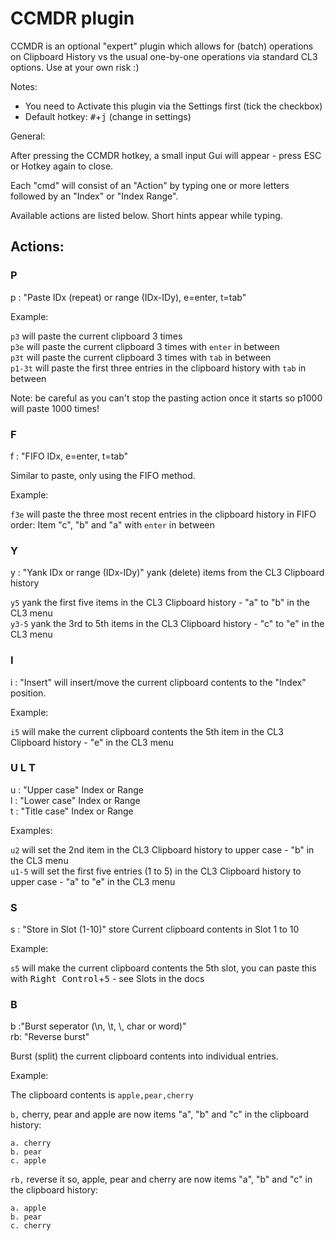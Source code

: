 ﻿# CCMDR plugin

CCMDR is an optional "expert" plugin which allows for (batch) operations on Clipboard History vs the usual one-by-one operations via standard CL3 options. Use at your own risk :)

Notes:

- You need to Activate this plugin via the Settings first (tick the checkbox)
- Default hotkey: <kbd>#</kbd>+<kbd>j</kbd> (change in settings)

General:

After pressing the CCMDR hotkey, a small input Gui will appear - press ESC or Hotkey again to close.  

Each "cmd" will consist of an "Action" by typing one or more letters followed by an "Index" or "Index Range".

Available actions are listed below. Short hints appear while typing.

## Actions:

### P

p : "Paste IDx (repeat) or range (IDx-IDy), e=enter, t=tab"

Example:

`p3` will paste the current clipboard 3 times  
`p3e` will paste the current clipboard 3 times with `enter` in between  
`p3t` will paste the current clipboard 3 times with `tab` in between  
`p1-3t` will paste the first three entries in the clipboard history with `tab` in between

Note: be careful as you can't stop the pasting action once it starts so p1000 will paste 1000 times!

### F

f : "FIFO IDx, e=enter, t=tab"

Similar to paste, only using the FIFO method.

Example:

`f3e` will paste the three most recent entries in the clipboard history in FIFO order: Item "c", "b" and "a" with `enter` in between

### Y

y : "Yank IDx or range (IDx-IDy)" yank (delete) items from the CL3 Clipboard history

`y5`   yank the first five items in the CL3 Clipboard history - "a" to "b" in the CL3 menu  
`y3-5` yank the 3rd to 5th items in the CL3 Clipboard history - "c" to "e" in the CL3 menu

### I

i : "Insert" will insert/move the current clipboard contents to the "Index" position.

Example:

`i5` will make the current clipboard contents the 5th item in the CL3 Clipboard history - "e" in the CL3 menu

### U L T

u : "Upper case" Index or Range  
l : "Lower case" Index or Range  
t : "Title case" Index or Range

Examples:

`u2`   will set the 2nd item in the CL3 Clipboard history to upper case - "b" in the CL3 menu  
`u1-5` will set the first five entries (1 to 5) in the CL3 Clipboard history to upper case - "a" to "e" in the CL3 menu

### S

s : "Store in Slot (1-10)" store Current clipboard contents in Slot 1 to 10

Example:

`s5` will make the current clipboard contents the 5th slot, you can paste this with <kbd>Right Control</kbd>+<kbd>5</kbd> - see Slots in the docs

### B

b :"Burst seperator (\n, \t, \\, char or word)"  
rb: "Reverse burst"

Burst (split) the current clipboard contents into individual entries.

Example:

The clipboard contents is `apple,pear,cherry`

`b,` cherry, pear and apple are now items "a", "b" and "c" in the clipboard history:

```
a. cherry
b. pear
c. apple
```

`rb,` reverse it so, apple, pear and cherry are now items "a", "b" and "c" in the clipboard history:

```
a. apple
b. pear
c. cherry
```

